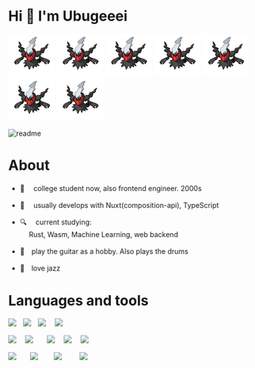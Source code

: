 # Hi :wave: I'm Ubugeeei
![darkrai](https://raw.githubusercontent.com/PokeAPI/sprites/master/sprites/pokemon/versions/generation-v/black-white/animated/491.gif)
![darkrai](https://raw.githubusercontent.com/PokeAPI/sprites/master/sprites/pokemon/versions/generation-v/black-white/animated/491.gif)
![darkrai](https://raw.githubusercontent.com/PokeAPI/sprites/master/sprites/pokemon/versions/generation-v/black-white/animated/491.gif)
![darkrai](https://raw.githubusercontent.com/PokeAPI/sprites/master/sprites/pokemon/versions/generation-v/black-white/animated/491.gif)
![darkrai](https://raw.githubusercontent.com/PokeAPI/sprites/master/sprites/pokemon/versions/generation-v/black-white/animated/491.gif)
![darkrai](https://raw.githubusercontent.com/PokeAPI/sprites/master/sprites/pokemon/versions/generation-v/black-white/animated/491.gif)
![darkrai](https://raw.githubusercontent.com/PokeAPI/sprites/master/sprites/pokemon/versions/generation-v/black-white/animated/491.gif)
<!-- ![darkrai](https://raw.githubusercontent.com/PokeAPI/sprites/master/sprites/pokemon/versions/generation-v/black-white/animated/493.gif) -->
<!--  ![darkrai](https://raw.githubusercontent.com/PokeAPI/sprites/master/sprites/pokemon/versions/generation-v/black-white/animated/384.gif) -->
<!-- ![darkrai](https://raw.githubusercontent.com/PokeAPI/sprites/master/sprites/pokemon/versions/generation-v/black-white/animated/249.gif) -->
<!--  ![darkrai](https://raw.githubusercontent.com/PokeAPI/sprites/master/sprites/pokemon/versions/generation-v/black-white/animated/150.gif) -->
<!-- ![darkrai](https://raw.githubusercontent.com/PokeAPI/sprites/master/sprites/pokemon/versions/generation-v/black-white/animated/483.gif) -->
<!-- ![darkrai](https://raw.githubusercontent.com/PokeAPI/sprites/master/sprites/pokemon/versions/generation-v/black-white/animated/643.gif)-->
<!-- ![darkrai](https://raw.githubusercontent.com/PokeAPI/sprites/master/sprites/pokemon/versions/generation-v/black-white/animated/386.gif)-->
 ![readme](https://user-images.githubusercontent.com/71201308/99968993-3844fe00-2ddd-11eb-90c0-972f25ad58ce.png)

# About 
-  :pencil: 　college student now,  also frontend engineer. 2000s
-  :muscle: 　usually develops with Nuxt(composition-api), TypeScript  
  
-  :mag: 　current studying:  
        　  Rust, Wasm, Machine Learning, web backend
  
  
- :guitar:　play the guitar as a hobby. Also plays the drums
-  :saxophone:　love jazz
# Languages and tools
<img src="https://cdn.svgporn.com/logos/typescript-icon.svg" width="40px">　<img src="https://cdn.svgporn.com/logos/rust.svg" width="40px">　<img src="https://cdn.svgporn.com/logos/python.svg" width="40px"> 　<img src="https://cdn.svgporn.com/logos/haskell-icon.svg" width="40px">

<img src="https://cdn.svgporn.com/logos/vue.svg" width="40px">　 <img src="https://cdn.svgporn.com/logos/nuxt-icon.svg" width="40px">　　<img src="https://cdn.svgporn.com/logos/react.svg" width="40px">　 <img src="https://cdn.svgporn.com/logos/nextjs.svg" width="60px"> 　<img src="https://cdn.svgporn.com/logos/django-icon.svg" width="30px">

<img src="https://cdn.svgporn.com/logos/aws.svg" width="60px">　　<img src="https://cdn.svgporn.com/logos/firebase.svg" width="30px">　　 <img src="https://cdn.svgporn.com/logos/graphql.svg" width="30px"> 　　 <img src="https://cdn.svgporn.com/logos/docker.svg" width="100px">

